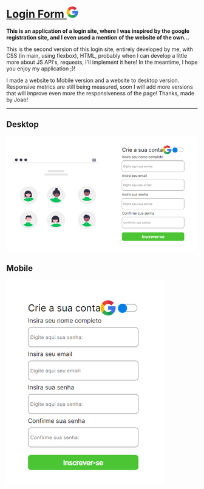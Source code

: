 # [Login Form <img height="30px" src="./assets/icons/google.png">](https://joaoito.github.io/LoginForm-Google/)

**This is an application of a login site, where I was inspired by the google registration site, and I even used a mention of the website of the own...**

This is the second version of this login site, entirely developed by me, with CSS (in main, using flexbox), HTML, probably when I can develop a little more about JS API's, requests, I'll implement it here! In the meantime, I hope you enjoy my application ;)!

I made a website to Mobile version and a website to desktop version. Responsive metrics are still being measured, soon I will add more versions that will improve even more the responsiveness of the page!
Thanks, made by Joao!

---
## Desktop
<img style="margin: 0 auto;" src="./assets/print/printDesk.png">

## Mobile
<img style="margin: 0 auto;" src="./assets/print/printMobile.png#vitrinedev">
